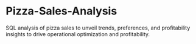# Pizza-Sales-Analysis
 SQL analysis of pizza sales to unveil trends, preferences, and profitability insights to drive operational optimization and profitability.
